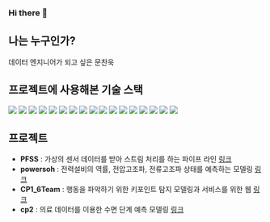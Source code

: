 ### Hi there 👋

<!--
**mooncw/mooncw** is a ✨ _special_ ✨ repository because its `README.md` (this file) appears on your GitHub profile.

Here are some ideas to get you started:

- 🔭 I’m currently working on ...
- 🌱 I’m currently learning ...
- 👯 I’m looking to collaborate on ...
- 🤔 I’m looking for help with ...
- 💬 Ask me about ...
- 📫 How to reach me: ...
- 😄 Pronouns: ...
- ⚡ Fun fact: ...
-->
## 나는 누구인가?
데이터 엔지니어가 되고 싶은 문찬욱
## 프로젝트에 사용해본 기술 스택
<div align="left">
	<img src="https://img.shields.io/badge/python-3776AB?style=flat&logo=python&logoColor=white" />
	<img src="https://img.shields.io/badge/amazonec2-FF9900?style=flat&logo=amazonec2&logoColor=white" />
	<img src="https://img.shields.io/badge/ubuntu-E95420?style=flat&logo=ubuntu&logoColor=white" />
	<img src="https://img.shields.io/badge/jupyter-F37626?style=flat&logo=jupyter&logoColor=white" />
	<img src="https://img.shields.io/badge/apachekafka-231F20?style=flat&logo=apachekafka&logoColor=white" />
	<img src="https://img.shields.io/badge/apachespark-E25A1C?style=flat&logo=apachespark&logoColor=white" />
	<img src="https://img.shields.io/badge/apachehadoop-66CCFF?style=flat&logo=apachehadoop&logoColor=white" />
	<img src="https://img.shields.io/badge/influxdb-22ADF6?style=flat&logo=influxdb&logoColor=white" />
	<img src="https://img.shields.io/badge/grafana-F46800?style=flat&logo=grafana&logoColor=white" />
	<img src="https://img.shields.io/badge/django-092E20?style=flat&logo=django&logoColor=white" />
	<img src="https://img.shields.io/badge/scikitlearn-F7931E?style=flat&logo=scikitlearn&logoColor=white" />
	<img src="https://img.shields.io/badge/Git-F05032?style=flat&logo=Git&logoColor=white"/>
	<img src="https://img.shields.io/badge/OpenCV-5C3EE8?style=flat&logo=OpenCV&logoColor=white"/>
	<img src="https://img.shields.io/badge/HTML5-E34F26?style=flat&logo=HTML5&logoColor=white"/>
	<img src="https://img.shields.io/badge/Amazon EC2-FF9900?style=flat&logo=Amazon EC2&logoColor=white"/>
	<img src="https://img.shields.io/badge/JavaScript-F7DF1E?style=flat&logo=JavaScript&logoColor=white"/>
	<img src="https://img.shields.io/badge/Bootstrap-7952B3?style=flat&logo=Bootstrap&logoColor=white"/>
</div>

## 프로젝트
* **PFSS** : 가상의 센서 데이터를 받아 스트림 처리를 하는 파이프 라인 [링크](https://github.com/mooncw/PFSS)
* **powersoh** : 전력설비의 역률, 전압고조파, 전류고조파 상태를 예측하는 모델링 [링크](https://github.com/mooncw/powersoh)
* **CP1_6Team** : 행동을 파악하기 위한 키포인트 탐지 모델링과 서비스를 위한 웹 [링크](https://github.com/mooncw/CP1_6Team)
* **cp2** : 의료 데이터를 이용한 수면 단계 예측 모델링 [링크](https://github.com/mooncw/cp2)
